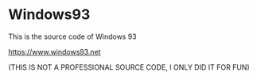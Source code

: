 # Windows93

This is the source code of Windows 93

https://www.windows93.net

(THIS IS NOT A PROFESSIONAL SOURCE CODE, I ONLY DID IT FOR FUN)
